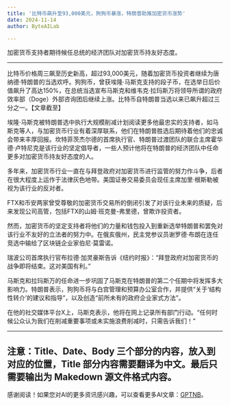 ```yaml
---
title: '比特币飙升至93,000美元，狗狗币暴涨，特朗普助推加密货币涨势'
date: 2024-11-14
author: ByteAILab

---
```


加密货币支持者期待候任总统的经济团队对加密货币持友好态度。

---


比特币价格周三飙至历史新高，超过93,000美元，随着加密货币投资者继续为唐纳德·特朗普的当选欢呼。狗狗币，曾获埃隆·马斯克支持的段子币，在选举日后价值飙升了高达150%，在总统当选宣布马斯克和维韦克·拉玛斯万将领导所谓的政府效率部（Doge）外部咨询团后继续上涨。比特币自特朗普当选以来已飙升超过三分之一。【文章截至】

埃隆·马斯克被特朗普选中执行大规模削减计划阅读更多他最忠实的支持者，如马斯克等人，与加密货币行业有着深厚联系，他们在特朗普胜选后期待着他们的忠诚会带来丰厚回报。坎特菲茨杰尔德的首席执行官、特朗普过渡团队的联合主席霍华德·卢特尼克是该行业的坚定倡导者，一些人预计他将在特朗普的经济团队中任命更多对加密货币持友好态度的人。

多年来，加密货币行业一直在与拜登政府对加密货币进行监管的努力作斗争，后者在很大程度上运作于法律灰色地带。美国证券交易委员会现任主席加里·根斯勒被视为该行业的反对者。

FTX和币安两家曾受尊敬的加密货币交易所的倒闭引发了对该行业未来的质疑，后来发现公司高管，包括FTX的山姆·班克曼-弗里德，曾欺诈投资者。

然而，加密货币的坚定支持者将他们的力量和钱包投入到重新选举特朗普和罢免对该行业不友好的立法者的努力中。在俄亥俄州，民主党参议员谢罗德·布朗在连任竞选中输给了区块链企业家伯尼·莫雷诺。

瑞波公司首席执行官布拉德·加灵豪斯告诉《纽约时报》：“拜登政府对加密货币的战争即将结束。这对美国有利。”

马斯克和拉玛斯万的任命进一步巩固了马斯克在特朗普的第二个任期中将发挥多大影响力。特朗普表示，狗狗币将与白宫管理和预算办公室合作，并提供“关于‘结构性转介’的建议和指导”，以及创造“前所未有的政府企业家式方法”。

在他的社交媒体平台X上，马斯克表示，他将在网上记录所有部门行动。“任何时候公众认为我们在削减重要事项或未实施浪费削减时，只需告诉我们！”

---
注意：Title、Date、Body 三个部分的内容，放入到对应的位置，Title 部分内容需要翻译为中文。最后只需要输出为 Makedown 源文件格式内容。
---
感谢阅读！如果您对AI的更多资讯感兴趣，可以查看更多AI文章：[GPTNB](https://gptnb.com)。